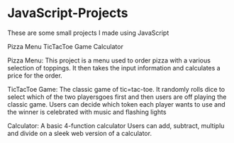 # JavaScript-Projects

These are some small projects I made using JavaScript

Pizza Menu
TicTacToe Game
Calculator

Pizza Menu: This project is a menu used to order pizza with a various selection of toppings. It then takes the input information and calculates a price for the order.


TicTacToe Game: The classic game of tic=tac-toe. It randomly rolls dice to select which of the two playersgoes first and then users are off playing the classic game. Users can decide which token each player wants to use and the winner is celebrated with music and flashing lights

Calculator: A basic 4-function calculator Users can add, subtract, multiplu and divide on a sleek web version of a calculator.
